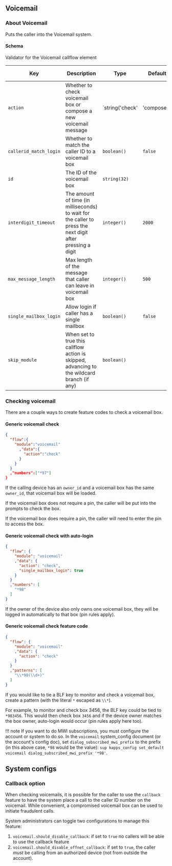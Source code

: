 ## Voicemail

### About Voicemail

Puts the caller into the Voicemail system.

#### Schema

Validator for the Voicemail callflow element



Key | Description | Type | Default | Required | Support Level
--- | ----------- | ---- | ------- | -------- | -------------
`action` | Whether to check voicemail box or compose a new voicemail message | `string('check' | 'compose')` | `compose` | `false` |  
`callerid_match_login` | Whether to match the caller ID to a voicemail box | `boolean()` | `false` | `false` |  
`id` | The ID of the voicemail box | `string(32)` |   | `false` |  
`interdigit_timeout` | The amount of time (in milliseconds) to wait for the caller to press the next digit after pressing a digit | `integer()` | `2000` | `false` |  
`max_message_length` | Max length of the message that caller can leave in voicemail box | `integer()` | `500` | `false` |  
`single_mailbox_login` | Allow login if caller has a single mailbox | `boolean()` | `false` | `false` |  
`skip_module` | When set to true this callflow action is skipped, advancing to the wildcard branch (if any) | `boolean()` |   | `false` |  






### Checking voicemail

There are a couple ways to create feature codes to check a voicemail box.

#### Generic voicemail check

```json
{
  "flow":{
    "module":"voicemail"
      ,"data":{
        "action":"check"
      }
    }
  }
  ,"numbers":["*97"]
}
```

If the calling device has an `owner_id` and a voicemail box has the same `owner_id`, that voicemail box will be loaded.

If the voicemail box does not require a pin, the caller will be put into the prompts to check the box.

If the voicemail box does require a pin, the caller will need to enter the pin to access the box.

#### Generic voicemail check with auto-login

```json
{
  "flow": {
    "module": "voicemail"
    ,"data": {
      "action": "check",
      "single_mailbox_login": true
    }
  }
  ,"numbers": [
    "*98"
  ]
}
```

If the owner of the device also only owns one voicemail box, they will be logged in automatically to that box (pin rules apply).

#### Generic voicemail check feature code

```json
{
  "flow": {
    "module": "voicemail"
    ,"data": {
      "action": "check"
    }
  }
  ,"patterns": [
    "\\*98(\\d+)"
  ]
}
```

If you would like to tie a BLF key to monitor and check a voicemail box, create a pattern (with the literal `*` escaped as `\\*`).

For example, to monitor and check box 3456, the BLF key could be tied to `*983456`. This would then check box `3456` and if the device owner matches the box owner, auto-login would occur (pin rules apply here too).

!!! note
If you want to do MWI subscriptions, you must configure the account or system to do so. In the `voicemail` system_config document (or the account's config doc), set `dialog_subscribed_mwi_prefix` to the prefix (in this above case, `*98` would be the value): `sup kapps_config set_default voicemail dialog_subscribed_mwi_prefix '*98'`.

## System configs

### Callback option

When checking voicemails, it is possible for the caller to use the `callback` feature to have the system place a call to the caller ID number on the voicemail. While convenient, a compromised voicemail box can be used to initiate fraudulent calls.

System administrators can toggle two configurations to manage this feature:

1. `voicemail.should_disable_callback`: if set to `true` no callers will be able to use the callback feature
2. `voicemail.should_disable_offnet_callback`: if set to `true`, the caller *must* be calling from an authorized device (not from outside the account).
